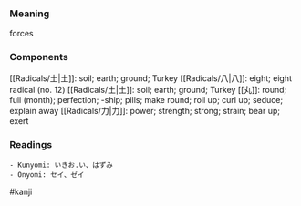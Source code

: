 ### Meaning

forces

### Components

[[Radicals/土|土]]: soil; earth; ground; Turkey [[Radicals/八|八]]: eight; eight radical (no. 12) [[Radicals/土|土]]: soil; earth; ground; Turkey [[丸]]: round; full (month); perfection; -ship; pills; make round; roll up; curl up; seduce; explain away [[Radicals/力|力]]: power; strength; strong; strain; bear up; exert

### Readings

```
- Kunyomi: いきお.い、はずみ
- Onyomi: セイ、ゼイ
```

#kanji